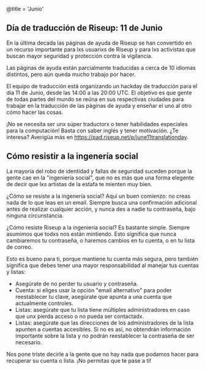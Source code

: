 @title = 'Junio'

Día de traducción de Riseup: 11 de Junio
------------------------------------------------

En la última decada las páginas de ayuda de Riseup se han convertido en un recurso importante para lxs usuarixs de Riseup y para lxs activistas que buscan mayor seguridad y protección contra la vigilancia.

Las páginas de ayuda están parcialmente traducidas a cerca de 10 idiomas distintos, pero aún queda mucho trabajo por hacer.

El equipo de traducción está organizando un hackday de traducción para el día 11 de Junio, desde las 14:00 a las 20:00 UTC. El objetivo es que gente de todas partes del mundo se reúna en sus respectivas ciudades para trabajar en la traducción de las páginas de ayuda y enseñar el uno al otro cómo hacer las cosas.

¡No se necesita ser unx súper traductorx o tener habilidades especiales para la computación! Basta con saber inglés y tener motivación. ¿Te interesa? Averigüa más en https://pad.riseup.net/p/june11translationday.


Cómo resistir a la ingenería social
------------------------------------------------

La mayoría del robo de identidad y fallas de seguridad suceden porque la gente cae en la "ingeniería social", que no es más que una forma elegente de decir que lxs artistas de la estafa te mienten muy bien.

¿Cómo se resiste a la ingenería social? Aquí un buen comienzo: no creas nada de lo que leas en un email. Siempre busca una confirmación adicional antes de realizar cualquier acción, y nunca des a nadie tu contraseña, bajo ninguna circunstancia.

¿Cómo resiste Riseup a la ingeniería social? Es bastante simple. Siempre asumimos que todxs nos están mintiendo. Esto significa que nunca cambiaremos tu contraseña, o haremos cambios en tu cuenta, o en tu lista de correo.

Esto es bueno para ti, porque mantiene tu cuenta más segura, pero también significa que debes tener una mayor responsabilidad al manejar tus cuentas y listas:

* Asegúrate de no perder tu usuario y contraseña.
* Cuenta: si eliges usar la opción "email alternativo" para poder reestablecer tu clave, asegúrate que apunta a una cuenta que actualmente controles.
* Listas: asegúrate que tu lista tiene múltiples administradores en caso que unx pierda acceso o no pueda ser contactadx.
* Listas: asegúrate que las direcciones de los administradores de la lista apunten a cuentas accesibles. Si no es así, no obtendrán información importante sobre la lista y no podrán reestablecer la contraseña de ser necesario.

Nos pone triste decirle a la gente que no hay nada que podamos hacer para recuperar su cuenta o lista. ¡No permitas que te pase a ti!
